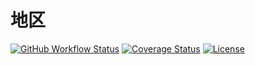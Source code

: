 # 地区

[![GitHub Workflow Status](https://img.shields.io/github/actions/workflow/status/miaoxing/region/build.yml?style=flat-square)](https://github.com/miaoxing/region/actions)
[![Coverage Status](https://img.shields.io/coveralls/miaoxing/region.svg?style=flat-square)](https://coveralls.io/r/miaoxing/region)
[![License](http://img.shields.io/badge/license-MIT-brightgreen.svg?style=flat-square)](http://www.opensource.org/licenses/MIT)
